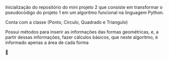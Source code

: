 Inicialização do repositório do mini projeto 2 que consiste em transformar o pseudocódigo do projeto 1 em um algoritmo funcional na linguagem Python.

Conta com a classe (Ponto, Circulo, Quadrado e Triangulo)

Possui métodos para inserir as informações das formas geométricas, e, a partir dessas informações, fazer cálculos básicos, que neste algoritmo, é informado apenas a área de cada forma

🥳